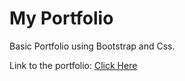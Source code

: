 # My Portfolio

Basic Portfolio using Bootstrap and Css.

Link to the portfolio: <a href="https://sanchitbajaj02.github.io/Portfolio/" target="_blank">Click Here</a> 
